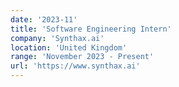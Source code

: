 ```yaml
---
date: '2023-11'
title: 'Software Engineering Intern'
company: 'Synthax.ai'
location: 'United Kingdom'
range: 'November 2023 - Present'
url: 'https://www.synthax.ai'
---
```


<!-- - Developed and styled interactive web applications for Apple Music using Ember and SCSS
- Built and shipped the Apple Music Extension for Facebook Messenger leveraging third-party and internal API integrations
- Architected and implemented the user interface of Apple Music's embeddable web player widget for in-browser user authorization and full song playback
- Contributed extensively to the creation of MusicKit JS, a public-facing JavaScript SDK for embedding Apple Music players into web applications -->
